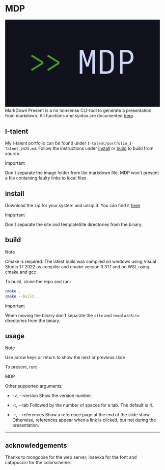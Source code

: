# MDP
![](https://raw.githubusercontent.com/zwartemees/MDP/a813d41da8f0cf49d667600f52c81ba8ea6d6028/site/assets/images/MDP_darkmode.svg)
MarkDown Present is a no nonsense CLI-tool to generate a presentation from markdown.
All functions and syntax are documented [here](https://github.com/zwartemees/MDP/blob/main/documentation/syntax.md).
## I-talent
My I-talent portfolio can be found under ``I-talent/portfolio_I-Talent_2425.md``. Follow the instructions under [install](#install) or [build](#build) to build from source.
> [!IMPORTANT]  
Don't separate the image folder from the markdown file. MDP won't present a file containing faulty links to local files .
## install 
Download the zip for your system and unzip it. You can find it [here](https://github.com/zwartemees/MDP/releases/tag/Release)
> [!IMPORTANT]  
Don't separate the site and templateSite directories from the binary.

## build
> [!NOTE]  
Cmake is required. The latest build was compiled on windows using Visual Studio 17 2022 as compiler and cmake version 3.31.1 and on WSL using cmake and gcc 

To build, clone the repo and run: 
````bash
cmake .
cmake --build .
````
> [!IMPORTANT]  
When moving the binary don't separate the ``site`` and ``templateSite`` directories from the binary.

## usage
> [!NOTE]
Use arrow keys or return to show the next or previous slide

To present, run:

MDP <path-to-file>

Other supported arguments:

- -v, --version
Show the version number.

- -t, --tab
Followed by the number of spaces for a tab. The default is 4.

- -r, --references
Show a reference page at the end of the slide show.
Otherwise, references appear when a link is clicked, but not during the presentation.
    
-----
## acknowledgements
Thanks to mongoose for the web server,  Iosevka for the font and catppuccin for the colorscheme.
